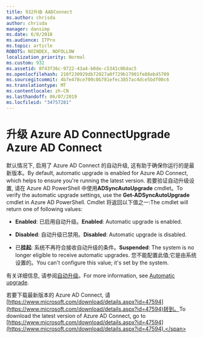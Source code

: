 ```yaml
---
title: 932升级 AADConnect
ms.author: chrisda
author: chrisda
manager: dansimp
ms.date: 6/8/2018
ms.audience: ITPro
ms.topic: article
ROBOTS: NOINDEX, NOFOLLOW
localization_priority: Normal
ms.custom: 932
ms.assetid: 8f43f36c-9722-43a4-b0de-c5341c06dac5
ms.openlocfilehash: 210f230929db72027a0f729b17901fe88eb45709
ms.sourcegitcommit: 4b7e478ce700c0b781efec3857ac4dce5bdf00c6
ms.translationtype: MT
ms.contentlocale: zh-CN
ms.lasthandoff: 06/07/2019
ms.locfileid: "34757281"
---
```

# <a name="upgrade-azure-ad-connect"></a><span data-ttu-id="35f7c-102">升级 Azure AD Connect</span><span class="sxs-lookup"><span data-stu-id="35f7c-102">Upgrade Azure AD Connect</span></span>

<span data-ttu-id="35f7c-103">默认情况下, 启用了 Azure AD Connect 的自动升级, 这有助于确保你运行的是最新版本。</span><span class="sxs-lookup"><span data-stu-id="35f7c-103">By default, automatic upgrade is enabled for Azure AD Connect, which helps to ensure you're running the latest version.</span></span> <span data-ttu-id="35f7c-104">若要验证自动升级设置, 请在 Azure AD PowerShell 中使用**ADSyncAutoUpgrade** cmdlet。</span><span class="sxs-lookup"><span data-stu-id="35f7c-104">To verify the automatic upgrade settings, use the **Get-ADSyncAutoUpgrade** cmdlet in Azure AD PowerShell.</span></span> <span data-ttu-id="35f7c-105">Cmdlet 将返回以下值之一:</span><span class="sxs-lookup"><span data-stu-id="35f7c-105">The cmdlet will return one of following values:</span></span> 

- <span data-ttu-id="35f7c-106">**Enabled**: 已启用自动升级。</span><span class="sxs-lookup"><span data-stu-id="35f7c-106">**Enabled**: Automatic upgrade is enabled.</span></span>

- <span data-ttu-id="35f7c-107">**Disabled**: 自动升级已禁用。</span><span class="sxs-lookup"><span data-stu-id="35f7c-107">**Disabled**: Automatic upgrade is disabled.</span></span>

- <span data-ttu-id="35f7c-108">已**挂起**: 系统不再符合接收自动升级的条件。</span><span class="sxs-lookup"><span data-stu-id="35f7c-108">**Suspended**: The system is no longer eligible to receive automatic upgrades.</span></span> <span data-ttu-id="35f7c-109">您不能配置此值;它是由系统设置的。</span><span class="sxs-lookup"><span data-stu-id="35f7c-109">You can't configure this value; it's set by the system.</span></span> 

<span data-ttu-id="35f7c-110">有关详细信息, 请参阅[自动升级](https://docs.microsoft.com/azure/active-directory/connect/active-directory-aadconnect-feature-automatic-upgrade)。</span><span class="sxs-lookup"><span data-stu-id="35f7c-110">For more information, see [Automatic upgrade](https://docs.microsoft.com/azure/active-directory/connect/active-directory-aadconnect-feature-automatic-upgrade).</span></span>

<span data-ttu-id="35f7c-111">若要下载最新版本的 Azure AD Connect, 请[https://www.microsoft.com/download/details.aspx?id=47594](https://www.microsoft.com/download/details.aspx?id=47594)转到。</span><span class="sxs-lookup"><span data-stu-id="35f7c-111">To download the latest version of Azure AD Connect, go to [https://www.microsoft.com/download/details.aspx?id=47594](https://www.microsoft.com/download/details.aspx?id=47594).</span></span>
